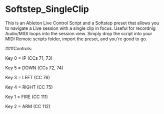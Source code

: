 # Softstep_SingleClip
This is an Ableton Live Control Script and a Softstep preset that allows you to navigate a Live session with a single clip in focus. Useful for recordnig Audio/MIDI loops into the session view. 
Simply drop the script into your MIDI Remote scripts folder, import the preset, and you're good to go. 

###Controls: 

Key 0 = IP (CCs 71, 73)

Key 5 = DOWN (CCs 72, 74)

Key 3 = LEFT (CC 76)

Key 4 = RIGHT (CC 75)

Key 1 = FIRE (CC 111)

Key 2 = ARM (CC 112)
